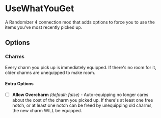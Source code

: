 ﻿# UseWhatYouGet

A Randomizer 4 connection mod that adds options to force you to use the items you've most recently picked up.

## Options

### Charms
Every charm you pick up is immediately equipped. If there's no room for it, older charms are unequipped to make room.

#### Extra Options
- [ ] **Allow Overcharm** *(default: false)* - Auto-equipping no longer cares about the cost of the charm you picked up. If there's at least one free notch, or at least one notch can be freed by unequipping old charms, the new charm WILL be equipped.
